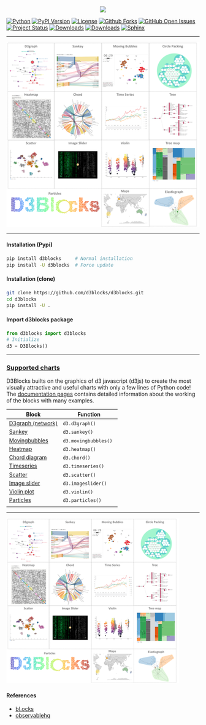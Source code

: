 <p align="center">
  <img src="https://github.com/d3blocks/d3blocks/blob/master/logo.png" align="center" width="400" /> 
</p>


[![Python](https://img.shields.io/pypi/pyversions/d3blocks)](https://img.shields.io/pypi/pyversions/d3blocks)
[![PyPI Version](https://img.shields.io/pypi/v/d3blocks)](https://pypi.org/project/d3blocks/)
[![License](https://img.shields.io/badge/license-GPL3-green.svg)](https://github.com/d3blocks/d3blocks/blob/master/LICENSE)
[![Github Forks](https://img.shields.io/github/forks/d3blocks/d3blocks.svg)](https://github.com/d3blocks/d3blocks/network)
[![GitHub Open Issues](https://img.shields.io/github/issues/d3blocks/d3blocks.svg)](https://github.com/d3blocks/d3blocks/issues)
[![Project Status](http://www.repostatus.org/badges/latest/active.svg)](http://www.repostatus.org/#active)
[![Downloads](https://pepy.tech/badge/d3blocks/month)](https://pepy.tech/project/d3blocks/month)
[![Downloads](https://pepy.tech/badge/d3blocks)](https://pepy.tech/project/d3blocks)
[![Sphinx](https://img.shields.io/badge/Sphinx-Docs-blue)](https://d3blocks.github.io/d3blocks/)


-------------------------------------------------------------------------
<p align="center">
  <img src="https://github.com/d3blocks/d3blocks/blob/master/docs/figs/summary.png" width="600" />
</p>

-------------------------------------------------------------------------

#### Installation (Pypi)
```bash
pip install d3blocks     # Normal installation
pip install -U d3blocks  # Force update
```

#### Installation (clone)
```bash
git clone https://github.com/d3blocks/d3blocks.git
cd d3blocks
pip install -U .
```  

#### Import d3blocks package
```python
from d3blocks import d3blocks
# Initialize
d3 = D3Blocks()
```

-------------------------------------------------------------------------
### [Supported charts](https://d3blocks.github.io/d3blocks/)

D3Blocks builts on the graphics of d3 javascript (d3js) to create the most visually attractive and useful charts with only a few lines of Python code!
The [documentation pages](https://d3blocks.github.io/d3blocks/) contains detailed information about the working of the blocks with many examples. 


|  Block                                                                             |    Function                  |
|------------------------------------------------------------------------------------|------------------------------|
| [D3graph (network)](https://d3blocks.github.io/d3blocks/pages/html/d3graph.html)   | ``` d3.d3graph() ```         |
| [Sankey](https://d3blocks.github.io/d3blocks/pages/html/Sankey.html)               | ``` d3.sankey()  ```         |
| [Movingbubbles](https://d3blocks.github.io/d3blocks/pages/html/MovingBubbles.html) | ``` d3.movingbubbles()  ```  |
| [Heatmap](https://d3blocks.github.io/d3blocks/pages/html/Heatmap.html)             | ``` d3.heatmap()  ```        |
| [Chord diagram](https://d3blocks.github.io/d3blocks/pages/html/Chord.html)         | ``` d3.chord()  ```          |
| [Timeseries](https://d3blocks.github.io/d3blocks/pages/html/Timeseries.html)       | ``` d3.timeseries()  ```     |
| [Scatter](https://d3blocks.github.io/d3blocks/pages/html/Scatter.html)             | ``` d3.scatter()  ```        |
| [Image slider](https://d3blocks.github.io/d3blocks/pages/html/Imageslider.html)    | ``` d3.imageslider()  ```    |
| [Violin plot](https://d3blocks.github.io/d3blocks/pages/html/Violin.html)          | ``` d3.violin()  ```         |
| [Particles](https://d3blocks.github.io/d3blocks/pages/html/Particles.html)         | ``` d3.particles()  ```      |
|                                                                                    |                              |

-------------------------------------------------------------------------

<p align="left">
  <a href="https://erdogant.github.io/distfit/pages/html/Examples.html#plot-rss">
  <img src="https://github.com/d3blocks/d3blocks/blob/main/docs/figs/summary.png" width="450" />
  </a>
</p>


#### References
* [bl.ocks](https://bl.ocks.org/)
* [observablehq](https://observablehq.com/top)
